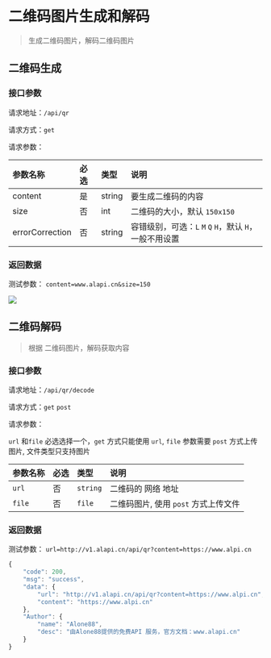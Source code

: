 # 二维码图片生成和解码

> 生成二维码图片，解码二维码图片

## 二维码生成

### 接口参数

请求地址：`/api/qr`

请求方式：`get`

请求参数：

| 参数名称 | 必选 | 类型 | 说明 |
| :--- | :--- | :--- | :--- |
| content | 是 | string | 要生成二维码的内容 |
| size | 否 | int | 二维码的大小，默认 `150x150` |
| errorCorrection | 否 | string | 容错级别，可选：`L`  `M` `Q` `H`，默认 `H`，一般不用设置 |

### 返回数据

测试参数： `content=www.alapi.cn&size=150`

![](http://file.alapi.cn/test//wLbjmvPDNAeOD2ooUMziywO1EUIPuNJUHvCiOatp.png>)

## 二维码解码

> 根据 二维码图片，解码获取内容

### 接口参数

请求地址：`/api/qr/decode`

请求方式：`get` `post`

请求参数：

`url` 和`file` 必选选择一个，`get` 方式只能使用 `url`, `file` 参数需要 `post` 方式上传图片, 文件类型只支持图片

| 参数名称 | 必选 | 类型 | 说明 |
| :--- | :--- | :--- | :--- |
| `url` | 否 | `string` | 二维码的 网络 地址 |
| `file` | 否 | `file` | 二维码图片, 使用 `post` 方式上传文件 |

### 返回数据

测试参数： `url=http://v1.alapi.cn/api/qr?content=https://www.alpi.cn`

```javascript
{
    "code": 200,
    "msg": "success",
    "data": {
        "url": "http://v1.alapi.cn/api/qr?content=https://www.alpi.cn",
        "content": "https://www.alpi.cn"
    },
    "Author": {
        "name": "Alone88",
        "desc": "由Alone88提供的免费API 服务，官方文档：www.alapi.cn"
    }
}
```

